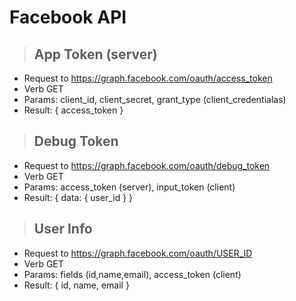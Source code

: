 # Facebook API

> ## App Token (server)

* Request to <https://graph.facebook.com/oauth/access_token>
* Verb GET
* Params: client_id, client_secret, grant_type (client_credentialas)
* Result: { access_token }

> ## Debug Token

* Request to <https://graph.facebook.com/oauth/debug_token>
* Verb GET
* Params: access_token (server), input_token (client)
* Result: { data: { user_id } }

> ## User Info

* Request to <https://graph.facebook.com/oauth/USER_ID>
* Verb GET
* Params: fields (id,name,email), access_token (client)
* Result: { id, name, email }
